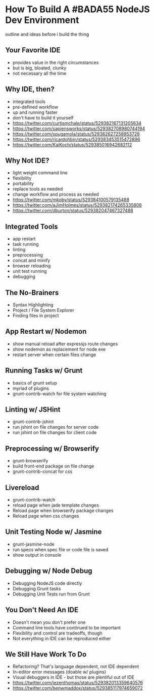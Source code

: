 # How To Build A #BADA55 NodeJS Dev Environment

outline and ideas before i build the thing

## Your Favorite IDE

* provides value in the right circumstances
* but is big, bloated, clunky
* not necessary all the time

## Why IDE, then?

* integrated tools
* pre-defined workflow
* up and running faster
* don't have to build it yourself
* https://twitter.com/curtismchale/status/529382167131205634
* https://twitter.com/sapiensworks/status/529382708980744194
* https://twitter.com/spugamola/status/529382627258953728
* https://twitter.com/ricardohbin/status/529383453515472896
* https://twitter.com/KaiKoch/status/529385016942682112

## Why Not IDE?

* light weight command line
* flexibility
* portability
* replace tools as needed
* change workflow and process as needed
* https://twitter.com/mkoby/status/529384100579135488
* https://twitter.com/aJimHolmes/status/529382174265335808
* https://twitter.com/dburton/status/529382047467327488

## Integrated Tools

* app restart
* task running
* linting
* preprocessing
* concat and minify
* browser reloading
* unit test running
* debugging

## The No-Brainers

* Syntax Highlighting
* Project / File System Explorer
* Finding files in project

## App Restart w/ Nodemon

* show manual reload after expressjs route changes
* show nodemon as replacement for node exe
* restart server when certain files change

## Running Tasks w/ Grunt

* basics of grunt setup
* myriad of plugins
* grunt-contrib-watch for file system watching

## Linting w/ JSHint

* grunt-contrib-jshint
* run jshint on file changes for server code
* run jshint on file changes for client code

## Preprocessing w/ Browserify

* grunt-browserify
* build front-end package on file change
* grunt-contrib-concat for css

## Livereload

* grunt-contrib-watch
* reload page when jade template changes
* Reload page when browserify package changes
* Reload page when css changes

## Unit Testing Node w/ Jasmine

* grunt-jasmine-node
* run specs when spec file or code file is saved
* show output in console

## Debugging w/ Node Debug

* Debugging NodeJS code directly
* Debugging Grunt tasks
* Debugging Unit Tests run from Grunt

## You Don't Need An IDE

* Doesn't mean you don't prefer one
* Command line tools have continued to be important
* Flexibility and control are tradeoffs, though
* Not everything in IDE can be reproduced either

## We Still Have Work To Do

* Refactoring? That's language dependent, not IDE dependent
* In-editor error messages (doable w/ plugins)
* Visual debuggers in IDE - but those are plentiful out of IDE
* https://twitter.com/jezenthomas/status/529382013359640576
* https://twitter.com/benwmaddox/status/529385117974659072 

